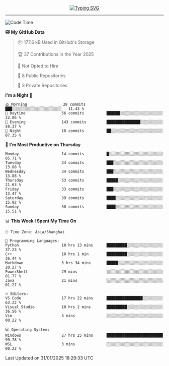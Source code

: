 <div style="text-align: center;">
<a href="https://git.io/typing-svg"><img src="https://readme-typing-svg.demolab.com?font=Jersey+10&size=33&pause=1000&color=0077B8&center=true&vCenter=true&width=429&height=46&lines=jack_gdn+greets+you!" alt="Typing SVG" /></a>
</div>

---

<!--START_SECTION:waka-->
![Code Time](http://img.shields.io/badge/Code%20Time-38%20hrs%2059%20mins-blue)

**🐱 My GitHub Data** 

> 📦 177.6 kB Used in GitHub's Storage 
 > 
> 🏆 37 Contributions in the Year 2025
 > 
> 🚫 Not Opted to Hire
 > 
> 📜 8 Public Repositories 
 > 
> 🔑 3 Private Repositories 
 > 
**I'm a Night 🦉** 

```text
🌞 Morning                28 commits          ███░░░░░░░░░░░░░░░░░░░░░░   11.43 % 
🌆 Daytime                56 commits          ██████░░░░░░░░░░░░░░░░░░░   22.86 % 
🌃 Evening                143 commits         ███████████████░░░░░░░░░░   58.37 % 
🌙 Night                  18 commits          ██░░░░░░░░░░░░░░░░░░░░░░░   07.35 % 
```
📅 **I'm Most Productive on Thursday** 

```text
Monday                   14 commits          █░░░░░░░░░░░░░░░░░░░░░░░░   05.71 % 
Tuesday                  34 commits          ███░░░░░░░░░░░░░░░░░░░░░░   13.88 % 
Wednesday                34 commits          ███░░░░░░░░░░░░░░░░░░░░░░   13.88 % 
Thursday                 53 commits          █████░░░░░░░░░░░░░░░░░░░░   21.63 % 
Friday                   33 commits          ███░░░░░░░░░░░░░░░░░░░░░░   13.47 % 
Saturday                 39 commits          ████░░░░░░░░░░░░░░░░░░░░░   15.92 % 
Sunday                   38 commits          ████░░░░░░░░░░░░░░░░░░░░░   15.51 % 
```


📊 **This Week I Spent My Time On** 

```text
🕑︎ Time Zone: Asia/Shanghai

💬 Programming Languages: 
Python                   10 hrs 13 mins      █████████░░░░░░░░░░░░░░░░   37.23 % 
C++                      10 hrs 1 min        █████████░░░░░░░░░░░░░░░░   36.44 % 
Markdown                 5 hrs 34 mins       █████░░░░░░░░░░░░░░░░░░░░   20.27 % 
PowerShell               29 mins             ░░░░░░░░░░░░░░░░░░░░░░░░░   01.77 % 
Java                     21 mins             ░░░░░░░░░░░░░░░░░░░░░░░░░   01.27 % 

🔥 Editors: 
VS Code                  17 hrs 22 mins      ████████████████░░░░░░░░░   63.22 % 
Visual Studio            10 hrs 2 mins       █████████░░░░░░░░░░░░░░░░   36.56 % 
Vim                      3 mins              ░░░░░░░░░░░░░░░░░░░░░░░░░   00.22 % 

💻 Operating System: 
Windows                  27 hrs 25 mins      █████████████████████████   99.78 % 
WSL                      3 mins              ░░░░░░░░░░░░░░░░░░░░░░░░░   00.22 % 
```


 Last Updated on 31/01/2025 18:29:33 UTC
<!--END_SECTION:waka-->
